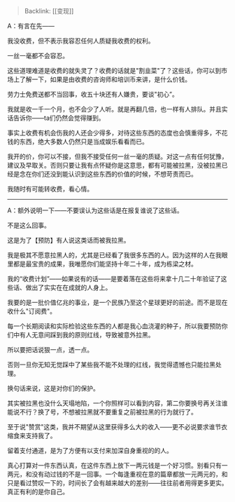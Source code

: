 > Backlink: [[变现]]

A：有言在先——

我没收费，但不表示我容忍任何人质疑我收费的权利。

一丝一毫都不会容忍。

这些道理难道是收费的就失灵了？收费的话就是"割韭菜"了？这些话，你可以到市场上了解一下，如果是由收费的咨询师和培训币来讲，是什么价钱。

劳力士免费送都不当回事，收五十块还有人嫌贵，要谈"初心”。

我就是收一千一个月，也不会少了人听。就是再翻几倍，也一样有人排队。并且实话告诉你——ta们仍然会觉得赚到。

事实上收费有机会伤我的人还会少得多，对待这些东西的态度也会慎重得多，不花钱的东西，绝大多数人仍然只是当成娱乐看看而已。

我开的价，你可以不接，但我不接受任何一丝一毫的质疑。对这一点有任何犹豫，建议及早取关。否则只要让我有点怀疑你是这意思，都有可能被拉黑，没被拉黑已经是念在你们还没到能认识到这些东西的价值的时候，不想苛责而已。

我随时有可能转收费，看心情。

---

A：额外说明一下——不要误认为这些话是在报复谁说了这些话。

不是这么回事。

这是为了【预防】有人说这类话而被我拉黑。

我是极其不愿意拉黑人的，尤其是已经看了我很多东西的人。因为这样的人在我眼里都是最宝贵的成果，我唯愿你们能坚持十年二十年，成为栋梁之材。

我的“收费计划”——如果说有的话——是要着落在这些将来拿十几二十年验证了这些话、做出了实实在在成就的人身上。

我要的是一批价值亿兆的事业，是一个民族乃至这个星球更好的前途。而不是现在收什么"订阅费"。

每一个长期阅读和实际检验这些东西的人都是我心血浇灌的种子，所以我要预防你们中有人无意间踩到我的原则红线，导致被意外拉黑。

所以要把话说狠一点，透一点。

否则一旦你无知无觉踩中了某些我不能不处理的红线，我觉得遗憾也只能拉黑处理。

换句话来说，这是对你们的保护。

其实被拉黑也没什么天塌地陷，一个你照样可以看到内容，第二你要换号再关注谁能说不行？换了号，不想被拉黑就不要重复之前被拉黑的行为就行了。

至于说"赞赏"这类，我并不期望从这里获得多么大的收入——更不必说要求谁节衣缩食来支持我了。

留着支付通道，是为了方便有以支付来加深自身重视的的人。

真心打算对一件东西认真，在这件东西上放下一两元钱是一个好习惯。别看只有一两元，和没有动过钱的不是一回事。一个每逢重视在意的篇章都放一元两元的，和只是看过赞叹一下的，时间长了会有越来越大的差别——往往前者用得更多更实。真正有利的是你自己。
